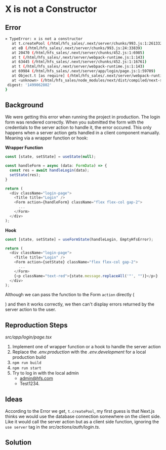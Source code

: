 # X is not a Constructor

## Error
```bash
⨯ TypeError: x is not a constructor
   at t.createPool (/html/hfs_sales/.next/server/chunks/993.js:1:261332)
   at eB (/html/hfs_sales/.next/server/chunks/993.js:24:33839)
   at 20470 (/html/hfs_sales/.next/server/chunks/452.js:1:6985)
   at t (/html/hfs_sales/.next/server/webpack-runtime.js:1:143)
   at 63445 (/html/hfs_sales/.next/server/chunks/452.js:1:16761)
   at t (/html/hfs_sales/.next/server/webpack-runtime.js:1:143)
   at 69984 (/html/hfs_sales/.next/server/app/login/page.js:1:59709)
   at Object.t [as require] (/html/hfs_sales/.next/server/webpack-runtime.js:1:143)
   at <unknown> (/html/hfs_sales/node_modules/next/dist/compiled/next-server/app-page.runtime.prod.js:127:1282) {
 digest: '1499062802'
}
```

## Background

We were getting this error when running the project in production. The login form was rendered correctly. When you submitted the form with the credentials to the server action to handle it, the error occured. This only happens when a server action gets handled in a client component manually. Meaning via a wrapper function or hook:

**Wrapper Function**

```typescript
const [state, setState] = useState(null);

const handleForm = async (data: FormData) => {
  const res = await handleLogin(data);
  setState(res);
}

return (
  <div className="login-page">
    <Title title="Login" />
    <Form action={handleForm} className="flex flex-col gap-2">
      ...
    </Form>
  </div>
);
```

**Hook**

```typescript
const [state, setState] = useFormState(handleLogin, EmptyHfsError);

return (
  <div className="login-page">
    <Title title="Login" />
    <Form action={setState} className="flex flex-col gap-2">
      ...
    </Form>
    {<p className="text-red">{state.message.replaceAll('"', "")}</p>}
  </div>
);
```

Although we can pass the function to the Form `action` directly (<Form action={handleLogin}></Form>) and then it works correctly, we then can't display errors returned by the server action to the user.

## Reproduction Steps

*src/app/login/page.tsx*

1. Implement one of wrapper function or a hook to handle the server action
2. Replace the *.env.production* with the *.env.development* for a local production build
3. `npm run build`
4. `npm run start`
5. Try to log in with the local admin
    - admin@hfs.com
    - Test1234.

## Ideas

According to the Error we get, `t.createPool`, my first guess is that Next.js thinks we would use the database connection somewhere on the client side. Like it would call the server action but as a client side function, ignoring the `use server` tag in the *src/actions/auth/login.ts*.

## Solution

